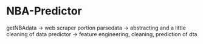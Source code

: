 # NBA-Predictor

getNBAdata -> web scraper portion
parsedata -> abstracting and a little cleaning of data
predictor -> feature engineering, cleaning, prediction of dta
